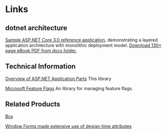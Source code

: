 ﻿# Links

## dotnet architecture 
[Sample ASP.NET Core 3.0 reference application](https://github.com/dotnet-architecture/eShopOnWeb), 
demonstrating a layered application architecture with monolithic deployment model. 
[Download 130+ page eBook PDF from docs folder.](https://docs.microsoft.com/en-us/dotnet/architecture/modern-web-apps-azure/index)


## Technical Information
[Overview of ASP.NET Application Parts](https://docs.microsoft.com/en-us/aspnet/core/mvc/advanced/app-parts?view=aspnetcore-3.0)
This library 

[Microsoft Feature Flags](https://github.com/microsoft/FeatureManagement-Dotnet)
  An library for managing feature flags.  

## Related Products

[Box](http://box.com)

[Window Forms made extensive use of design-time attributes](https://flylib.com/books/en/1.41.1/)
